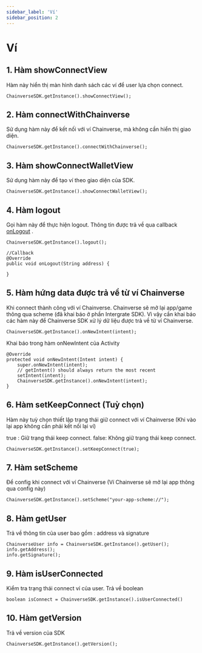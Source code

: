 ```yaml
---
sidebar_label: 'Ví'
sidebar_position: 2
---
```


# Ví
## 1. Hàm showConnectView
Hàm này hiển thị màn hình danh sách các ví để user lựa chọn connect.

```
ChainverseSDK.getInstance().showConnectView();
```

## 2. Hàm connectWithChainverse
Sử dụng hàm này để kết nối với ví Chainverse, mà không cần hiển thị giao diện.

```
ChainverseSDK.getInstance().connectWithChainverse();
```

## 3. Hàm showConnectWalletView
Sử dụng hàm này để tạo ví theo giao diện của SDK.

```
ChainverseSDK.getInstance().showConnectWalletView();
```


## 4. Hàm logout
Gọi hàm này để thực hiện logout. Thông tin được trả về qua callback [onLogout](/docs/sdk/android/over-view#4-callback-onlogout) .

```
ChainverseSDK.getInstance().logout();

//Callback
@Override
public void onLogout(String address) {
            
}
```

## 5. Hàm hứng data được trả về từ ví Chainverse
Khi connect thành công với ví Chainverse. Chainverse sẽ mở lại app/game thông qua scheme (đã khai báo ở phần Intergrate SDK). Vì vậy cần khai báo các hàm này để Chainverse SDK xử lý dữ liệu được trả về từ ví Chainverse.

```
ChainverseSDK.getInstance().onNewIntent(intent);
```

Khai báo trong hàm onNewIntent của Activity

```
@Override
protected void onNewIntent(Intent intent) {
    super.onNewIntent(intent);
    // getIntent() should always return the most recent
    setIntent(intent);
    ChainverseSDK.getInstance().onNewIntent(intent);
}
```

## 6. Hàm setKeepConnect (Tuỳ chọn)
Hàm này tuỳ chọn thiết lập trạng thái giữ connect với ví Chainverse (Khi vào lại app không cần phải kết nối lại ví)

true : Giữ trạng thái keep connect.
false: Không giữ trạng thái keep connect.

```
ChainverseSDK.getInstance().setKeepConnect(true);
```

## 7. Hàm setScheme
Để config khi connect với ví Chainverse (Ví Chainverse sẽ mở lại app thông qua config này)

```
ChainverseSDK.getInstance().setScheme("your-app-scheme://");
```

## 8. Hàm getUser
Trả về thông tin của user bao gồm : address và signature

```
ChainverseUser info = ChainverseSDK.getInstance().getUser();
info.getAddress();
info.getSignature();
```

## 9. Hàm isUserConnected
Kiểm tra trạng thái connect ví của user. Trả về boolean

```
boolean isConnect = ChainverseSDK.getInstance().isUserConnected()
```

## 10. Hàm getVersion
Trả về version của SDK

```
ChainverseSDK.getInstance().getVersion();
```
